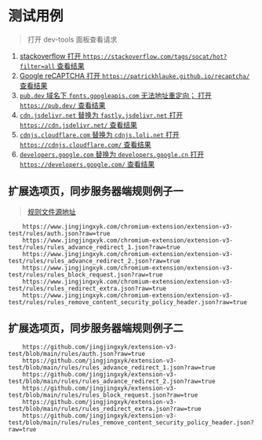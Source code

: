 # 测试用例

> 打开 dev-tools 面板查看请求

1. [stackoverflow 打开 `https://stackoverflow.com/tags/socat/hot?filter=all` 查看结果](https://stackoverflow.com/tags/socat/hot?filter=all)
2. [Google reCAPTCHA 打开 `https://patrickhlauke.github.io/recaptcha/` 查看结果](https://patrickhlauke.github.io/recaptcha/)
3. [ `pub.dev` 域名下 `fonts.googleapis.com` 无法地址重定向； 打开 `https://pub.dev/` 查看结果](https://pub.dev/)
4. [`cdn.jsdelivr.net` 替换为 `fastly.jsdelivr.net` 打开 `https://cdn.jsdelivr.net/` 查看结果 ](https://cdn.jsdelivr.net/)
5. [`cdnjs.cloudflare.com` 替换为 `cdnjs.loli.net` 打开 `https://cdnjs.cloudflare.com/` 查看结果 ](https://cdnjs.cloudflare.com/ajax/libs/reveal.js/4.1.2/reveal.min.css)
6. [`developers.google.com` 替换为 `developers.google.cn` 打开 `https://developers.google.com/` 查看结果 ](https://developers.google.com)


## 扩展选项页，同步服务器端规则例子一

> [规则文件源地址](https://github.com/jingjingxyk/extension-v3-test/tree/main/rules/)

```text
    https://www.jingjingxyk.com/chromium-extension/extension-v3-test/rules/auth.json?raw=true
    https://www.jingjingxyk.com/chromium-extension/extension-v3-test/rules/rules_advance_redirect_1.json?raw=true
    https://www.jingjingxyk.com/chromium-extension/extension-v3-test/rules/rules_advance_redirect_2.json?raw=true
    https://www.jingjingxyk.com/chromium-extension/extension-v3-test/rules/rules_block_request.json?raw=true
    https://www.jingjingxyk.com/chromium-extension/extension-v3-test/rules/rules_redirect_extra.json?raw=true
    https://www.jingjingxyk.com/chromium-extension/extension-v3-test/rules/rules_remove_content_security_policy_header.json?raw=true

```


## 扩展选项页，同步服务器端规则例子二


```text
    https://github.com/jingjingxyk/extension-v3-test/blob/main/rules/auth.json?raw=true
    https://github.com/jingjingxyk/extension-v3-test/blob/main/rules/rules_advance_redirect_1.json?raw=true
    https://github.com/jingjingxyk/extension-v3-test/blob/main/rules/rules_advance_redirect_2.json?raw=true
    https://github.com/jingjingxyk/extension-v3-test/blob/main/rules/rules_block_request.json?raw=true
    https://github.com/jingjingxyk/extension-v3-test/blob/main/rules/rules_redirect_extra.json?raw=true
    https://github.com/jingjingxyk/extension-v3-test/blob/main/rules/rules_remove_content_security_policy_header.json?raw=true

```

